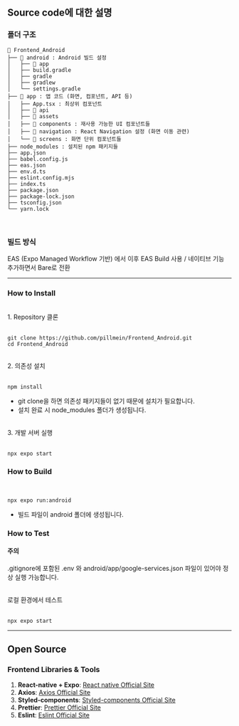 ## Source code에 대한 설명
### 폴더 구조

```
📂 Frontend_Android
├── 📂 android : Android 빌드 설정
│   ├── 📂 app
│   ├── build.gradle
│   ├── gradle
│   ├── gradlew
│   └── settings.gradle
├── 📂 app : 앱 코드 (화면, 컴포넌트, API 등)
│   ├── App.tsx : 최상위 컴포넌트
│   ├── 📂 api
│   ├── 📂 assets
│   ├── 📂 components : 재사용 가능한 UI 컴포넌트들
│   ├── 📂 navigation : React Navigation 설정 (화면 이동 관련)
│   └── 📂 screens : 화면 단위 컴포넌트들
├── node_modules : 설치된 npm 패키지들
├── app.json
├── babel.config.js
├── eas.json
├── env.d.ts
├── eslint.config.mjs
├── index.ts
├── package.json
├── package-lock.json
├── tsconfig.json
└── yarn.lock
```

<br>

### 빌드 방식
EAS (Expo Managed Workflow 기반) 에서 이후 EAS Build 사용 / 네이티브 기능 추가하면서 Bare로 전환

---

### How to Install

<br>
1. Repository 클론
<br><br>

```
git clone https://github.com/pillmein/Frontend_Android.git
cd Frontend_Android
```

 <br>
 2. 의존성 설치
<br><br>

 ```
npm install
 ```
- git clone을 하면 의존성 패키지들이 없기 때문에 설치가 필요합니다. 
- 설치 완료 시 node_modules 폴더가 생성됩니다.

 <br>
3. 개발 서버 실행
<br><br>

```
npx expo start
```

### How to Build

<br>

```
npx expo run:android
```

- 빌드 파일이 android 폴더에 생성됩니다.

### How to Test

#### 주의
.gitignore에 포함된 .env 와 android/app/google-services.json 파일이 있어야 정상 실행 가능합니다.

<br>
로컬 환경에서 테스트
<br><br>

```
npx expo start
```

---

## Open Source

### Frontend Libraries & Tools

1. **React-native + Expo**: [React native Official Site](https://reactnative.dev/)
2. **Axios**: [Axios Official Site](https://axios-http.com/)
3. **Styled-components**: [Styled-components Official Site](https://styled-components.com/)
4. **Prettier**: [Prettier Official Site](https://prettier.io/)
5. **Eslint**: [Eslint Official Site](https://eslint.org/)
